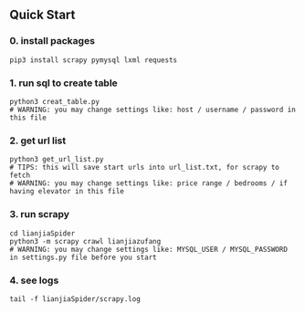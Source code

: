 ## Quick Start
### 0. install packages
```
pip3 install scrapy pymysql lxml requests
```
### 1. run sql to create table
```
python3 creat_table.py
# WARNING: you may change settings like: host / username / password in this file
```

### 2. get url list
```
python3 get_url_list.py
# TIPS: this will save start urls into url_list.txt, for scrapy to fetch
# WARNING: you may change settings like: price range / bedrooms / if having elevator in this file
```
### 3. run scrapy
```
cd lianjiaSpider
python3 -m scrapy crawl lianjiazufang
# WARNING: you may change settings like: MYSQL_USER / MYSQL_PASSWORD in settings.py file before you start
```

### 4. see logs
```
tail -f lianjiaSpider/scrapy.log
```
